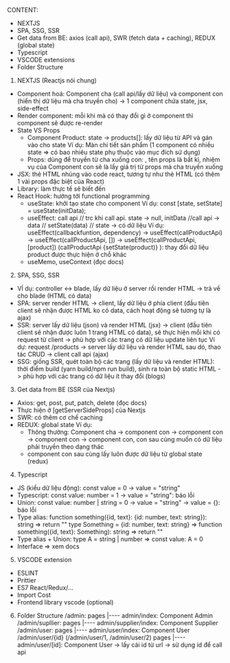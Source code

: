 CONTENT:

- NEXTJS
- SPA, SSG, SSR
- Get data from BE: axios (call api), SWR (fetch data + caching), REDUX (global state)
- Typescript
- VSCODE extensions
- Folder Structure

1. NEXTJS (Reactjs nói chung)

- Component hoá: Component cha (call api/lấy dữ liệu) và component con (hiển thị dữ liệu mà cha truyền cho)
  -> 1 component chứa state, jsx, side-effect
- Render component: mỗi khi mà có thay đổi gì ở component thì component sẽ được re-render
- State VS Props
  - Component Product: state -> products[]: lấy dữ liệu từ API và gán vào cho state
    Ví dụ: Màn chi tiết sản phẩm (1 component có nhiều state => có bao nhiêu state phụ thuộc vào mục đích sử dụng)
  - Props: dùng để truyền từ cha xuống con: <Cha><Con props={state} /></Cha>, tên props là bất kì, nhiệm vụ của Component con sẽ là lấy giá trị từ props mà cha truyền xuống
- JSX: thẻ HTML nhúng vào code react, tương tự như thẻ HTML (có thêm 1 vài props đặc biệt của React)
- Library: làm thực tế sẽ biết đến
- React Hook: hướng tới functional programming
  - useState: khởi tạo state cho component
    Ví dụ: const [state, setState] = useState(initData);
  - useEffect: call api
    // trc khi call api. state -> null, initData
    //call api -> data
    // setState(data)
    // state -> có dữ liệu
    Ví dụ: useEffect(callbackfuntion, dependency)
    -> useEffect(callProductApi)
    -> useEffect(callProductApi, [])
    -> useEffect(callProductApi, [product]) (callProductApi {setState(product)} ): thay đổi dữ liệu product được thực hiện ở chỗ khác
  - useMemo, useContext (đọc docs)

2. SPA, SSG, SSR

- VÍ dụ: controller <-> blade, lấy dữ liệu ở server rồi render HTML -> trả về cho blade (HTML có data)
- SPA: server render HTML -> client, lấy dữ liệu ở phía client (đầu tiên client sẽ nhận được HTML ko có data, cách hoạt động sẽ tương tự là ajax)
- SSR: server lấy dữ liệu (json) và render HTML (jsx) -> client (đầu tiên client sẽ nhận được luôn 1 trang HTML có data), sẽ thực hiện mỗi khi có request từ client -> phù hợp với các trang có dữ liệu update liên tục
  Ví dự: request /products -> server lấy dữ liệu và render HTML
  sau dó, thao tác CRUD -> client call api (ajax)
- SSG: giống SSR, quét toàn bộ các trang (lấy dữ liệu và render HTML): thời điểm build (yarn build/npm run build), sinh ra toàn bộ static HTML -> phù hợp với các trang có dữ liệu ít thay đổi (blogs)

3. Get data from BE (SSR của Nextjs)

- Axios: get, post, put, patch, delete (đọc docs)
- Thực hiện ở [getServerSideProps] của Nextjs
- SWR: có thêm cơ chế caching
- REDUX: global state
  Ví dụ:
  - Thông thường: Component cha -> component con -> component con -> component con -> component con, con sau cùng muốn có dữ liệu phải truyền theo dạng thác
  - component con sau cùng lấy luôn được dữ liệu từ global state (redux)

4. Typescript

- JS (kiểu dữ liệu động): const value = 0 -> value = "string"
- Typescript:
  const value: number = 1 -> value = "string": báo lỗi
- Union: const value: number | string = 0 -> value = "string" -> value = {}: báo lỗi
- Type alias: function something({id, text}: {id: number, text: string}): string => return ""
  type Something = {id: number, text: string}
  => function something({id, text}: Something): string => return ""
- Type alias + Union: type A = string | number
  => const value: A = 0
- Interface
  => xem docs

5. VSCODE extension

- ESLINT
- Prittier
- ES7 React/Redux/...
- Import Cost
- Frontend library vscode (optional)

6. Folder Structure
   /admin:
   pages
   |---- admin/index: Component Admin
   /admin/supllier:
   pages
   |---- admin/supplier/index: Component Supplier
   /admin/user:
   pages
   |---- admin/user/index: Component User
   /admin/user/{id} (/admin/user/1, /admin/user/2)
   pages
   |---- admin/user/[id]: Component User -> lấy cái id từ url -> sử dụng id để call api
